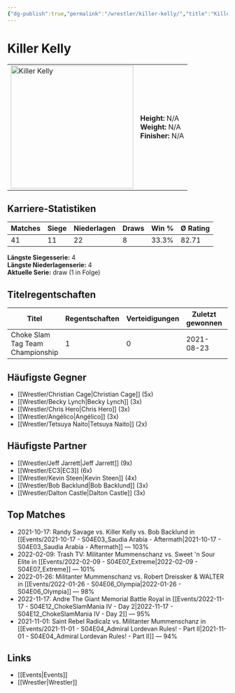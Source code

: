 ```yaml
---
{"dg-publish":true,"permalink":"/wrestler/killer-kelly/","title":"Killer Kelly","tags":["wrestler"],"noteIcon":""}
---
```



# Killer Kelly

<table>
        <tr>
        <td><img src="https://github.com/CptSpaulding1980/choke-slam-wrestling/releases/download/images/Killer_Kelly.png" width="280" alt="Killer Kelly"></td>
        <td>
        <b>Height:</b> N/A<br>
        <b>Weight:</b> N/A<br>
        <b>Finisher:</b> N/A<br>
        </td>
        </tr>
        </table>
        
## Karriere-Statistiken

| Matches | Siege | Niederlagen | Draws | Win % | Ø Rating |
|---------|-------|-------------|-------|-------|-----------|
| 41 | 11 | 22 | 8 | 33.3% | 82.71 |

**Längste Siegesserie:** 4<br>**Längste Niederlagenserie:** 4<br>**Aktuelle Serie:** draw (1 in Folge)

## Titelregentschaften
| Titel | Regentschaften | Verteidigungen | Zuletzt gewonnen | Aktuell |
|-------|---------------|----------------|------------------|---------|
| Choke Slam Tag Team Championship | 1 | 0 | 2021-08-23 |  |


## Häufigste Gegner
- [[Wrestler/Christian Cage\|Christian Cage]] (5x)
- [[Wrestler/Becky Lynch\|Becky Lynch]] (3x)
- [[Wrestler/Chris Hero\|Chris Hero]] (3x)
- [[Wrestler/Angélico\|Angélico]] (3x)
- [[Wrestler/Tetsuya Naito\|Tetsuya Naito]] (2x)

## Häufigste Partner
- [[Wrestler/Jeff Jarrett\|Jeff Jarrett]] (9x)
- [[Wrestler/EC3\|EC3]] (6x)
- [[Wrestler/Kevin Steen\|Kevin Steen]] (4x)
- [[Wrestler/Bob Backlund\|Bob Backlund]] (3x)
- [[Wrestler/Dalton Castle\|Dalton Castle]] (3x)

## Top Matches
- 2021-10-17: Randy Savage vs. Killer Kelly vs. Bob Backlund in [[Events/2021-10-17 - S04E03_Saudia Arabia - Aftermath\|2021-10-17 - S04E03_Saudia Arabia - Aftermath]] — 103%
- 2022-02-09: Trash TV: Militanter Mummenschanz vs. Sweet 'n Sour Elite in [[Events/2022-02-09 - S04E07_Extreme\|2022-02-09 - S04E07_Extreme]] — 101%
- 2022-01-26: Militanter Mummenschanz vs. Robert Dreissker & WALTER in [[Events/2022-01-26 - S04E06_Olympia\|2022-01-26 - S04E06_Olympia]] — 98%
- 2022-11-17: Andre The Giant Memorial Battle Royal in [[Events/2022-11-17 - S04E12_ChokeSlamMania IV - Day 2\|2022-11-17 - S04E12_ChokeSlamMania IV - Day 2]] — 95%
- 2021-11-01: Saint Rebel Radicalz vs. Militanter Mummenschanz in [[Events/2021-11-01 - S04E04_Admiral Lordevan Rules! - Part II\|2021-11-01 - S04E04_Admiral Lordevan Rules! - Part II]] — 94%

## Links
- [[Events\|Events]]
- [[Wrestler\|Wrestler]]
